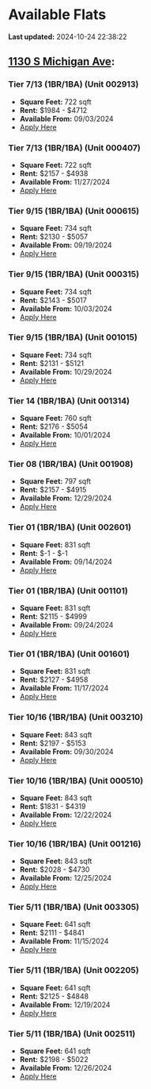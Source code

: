 # Available Flats

**Last updated:** 2024-10-24 22:38:22

## [1130 S Michigan Ave](https://1130smichigan.com/wp-json/floorplans/v1/available-units):
### Tier 7/13 (1BR/1BA) (Unit 002913)
- **Square Feet:** 722 sqft
- **Rent:** $1984 - $4712
- **Available From:** 09/03/2024
- [Apply Here](https://1130smichigan.securecafe.com/onlineleasing/eleven-thirty/oleapplication.aspx?stepname=RentalOptions&myOlePropertyId=638530&FloorPlanID=2321071&UnitID=11312645&header=1)

### Tier 7/13 (1BR/1BA) (Unit 000407)
- **Square Feet:** 722 sqft
- **Rent:** $2157 - $4938
- **Available From:** 11/27/2024
- [Apply Here](https://1130smichigan.securecafe.com/onlineleasing/eleven-thirty/oleapplication.aspx?stepname=RentalOptions&myOlePropertyId=638530&FloorPlanID=2321071&UnitID=11312667&header=1)

### Tier 9/15 (1BR/1BA) (Unit 000615)
- **Square Feet:** 734 sqft
- **Rent:** $2130 - $5057
- **Available From:** 09/19/2024
- [Apply Here](https://1130smichigan.securecafe.com/onlineleasing/eleven-thirty/oleapplication.aspx?stepname=RentalOptions&myOlePropertyId=638530&FloorPlanID=2321072&UnitID=11312771&header=1)

### Tier 9/15 (1BR/1BA) (Unit 000315)
- **Square Feet:** 734 sqft
- **Rent:** $2143 - $5017
- **Available From:** 10/03/2024
- [Apply Here](https://1130smichigan.securecafe.com/onlineleasing/eleven-thirty/oleapplication.aspx?stepname=RentalOptions&myOlePropertyId=638530&FloorPlanID=2321072&UnitID=11312749&header=1)

### Tier 9/15 (1BR/1BA) (Unit 001015)
- **Square Feet:** 734 sqft
- **Rent:** $2131 - $5121
- **Available From:** 10/29/2024
- [Apply Here](https://1130smichigan.securecafe.com/onlineleasing/eleven-thirty/oleapplication.aspx?stepname=RentalOptions&myOlePropertyId=638530&FloorPlanID=2321072&UnitID=11312782&header=1)

### Tier 14 (1BR/1BA) (Unit 001314)
- **Square Feet:** 760 sqft
- **Rent:** $2176 - $5054
- **Available From:** 10/01/2024
- [Apply Here](https://1130smichigan.securecafe.com/onlineleasing/eleven-thirty/oleapplication.aspx?stepname=RentalOptions&myOlePropertyId=638530&FloorPlanID=3127225&UnitID=11312882&header=1)

### Tier 08 (1BR/1BA) (Unit 001908)
- **Square Feet:** 797 sqft
- **Rent:** $2157 - $4915
- **Available From:** 12/29/2024
- [Apply Here](https://1130smichigan.securecafe.com/onlineleasing/eleven-thirty/oleapplication.aspx?stepname=RentalOptions&myOlePropertyId=638530&FloorPlanID=2321074&UnitID=11312947&header=1)

### Tier 01 (1BR/1BA) (Unit 002601)
- **Square Feet:** 831 sqft
- **Rent:** $-1 - $-1
- **Available From:** 09/14/2024
- [Apply Here](https://1130smichigan.securecafe.com/onlineleasing/eleven-thirty/oleapplication.aspx?stepname=RentalOptions&myOlePropertyId=638530&FloorPlanID=2321068&UnitID=11313054&header=1)

### Tier 01 (1BR/1BA) (Unit 001101)
- **Square Feet:** 831 sqft
- **Rent:** $2115 - $4999
- **Available From:** 09/24/2024
- [Apply Here](https://1130smichigan.securecafe.com/onlineleasing/eleven-thirty/oleapplication.aspx?stepname=RentalOptions&myOlePropertyId=638530&FloorPlanID=2321068&UnitID=11312910&header=1)

### Tier 01 (1BR/1BA) (Unit 001601)
- **Square Feet:** 831 sqft
- **Rent:** $2127 - $4958
- **Available From:** 11/17/2024
- [Apply Here](https://1130smichigan.securecafe.com/onlineleasing/eleven-thirty/oleapplication.aspx?stepname=RentalOptions&myOlePropertyId=638530&FloorPlanID=2321068&UnitID=11312909&header=1)

### Tier 10/16 (1BR/1BA) (Unit 003210)
- **Square Feet:** 843 sqft
- **Rent:** $2197 - $5153
- **Available From:** 09/30/2024
- [Apply Here](https://1130smichigan.securecafe.com/onlineleasing/eleven-thirty/oleapplication.aspx?stepname=RentalOptions&myOlePropertyId=638530&FloorPlanID=2321073&UnitID=11313001&header=1)

### Tier 10/16 (1BR/1BA) (Unit 000510)
- **Square Feet:** 843 sqft
- **Rent:** $1831 - $4319
- **Available From:** 12/22/2024
- [Apply Here](https://1130smichigan.securecafe.com/onlineleasing/eleven-thirty/oleapplication.aspx?stepname=RentalOptions&myOlePropertyId=638530&FloorPlanID=2321073&UnitID=11312981&header=1)

### Tier 10/16 (1BR/1BA) (Unit 001216)
- **Square Feet:** 843 sqft
- **Rent:** $2028 - $4730
- **Available From:** 12/25/2024
- [Apply Here](https://1130smichigan.securecafe.com/onlineleasing/eleven-thirty/oleapplication.aspx?stepname=RentalOptions&myOlePropertyId=638530&FloorPlanID=2321073&UnitID=11312974&header=1)

### Tier 5/11 (1BR/1BA) (Unit 003305)
- **Square Feet:** 641 sqft
- **Rent:** $2111 - $4841
- **Available From:** 11/15/2024
- [Apply Here](https://1130smichigan.securecafe.com/onlineleasing/eleven-thirty/oleapplication.aspx?stepname=RentalOptions&myOlePropertyId=638530&FloorPlanID=2321070&UnitID=11312581&header=1)

### Tier 5/11 (1BR/1BA) (Unit 002205)
- **Square Feet:** 641 sqft
- **Rent:** $2125 - $4848
- **Available From:** 12/19/2024
- [Apply Here](https://1130smichigan.securecafe.com/onlineleasing/eleven-thirty/oleapplication.aspx?stepname=RentalOptions&myOlePropertyId=638530&FloorPlanID=2321070&UnitID=11312622&header=1)

### Tier 5/11 (1BR/1BA) (Unit 002511)
- **Square Feet:** 641 sqft
- **Rent:** $2198 - $5022
- **Available From:** 12/26/2024
- [Apply Here](https://1130smichigan.securecafe.com/onlineleasing/eleven-thirty/oleapplication.aspx?stepname=RentalOptions&myOlePropertyId=638530&FloorPlanID=2321070&UnitID=11312642&header=1)


